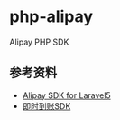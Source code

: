 # php-alipay

Alipay PHP SDK

## 参考资料

- [Alipay SDK for Laravel5](https://github.com/Latrell/Alipay)
- [即时到账SDK](http://download.alipay.com/public/api/base/alipaydirect.zip)
